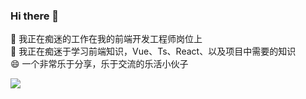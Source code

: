 ### Hi there 👋

<!--
**zkjDream/zkjDream** is a ✨ _special_ ✨ repository because its `README.md` (this file) appears on your GitHub profile.

Here are some ideas to get you started:

- 🔭 I’m currently working on ...

- 🌱 I’m currently learning ...

- 👯 I’m looking to collaborate on ...
- 🤔 I’m looking for help with ...
- 💬 Ask me about ...
- 📫 How to reach me: ...
- 😄 Pronouns: ...
- ⚡ Fun fact: ...
-->
🔭 <span>我正在痴迷的工作在我的前端开发工程师岗位上</span></br>
🌱 <span>我正在痴迷于学习前端知识，Vue、Ts、React、以及项目中需要的知识</span></br>
😄 <span>一个非常乐于分享，乐于交流的乐活小伙子</span></br>


![](https://github-readme-stats.vercel.app/api?username=zkjDream)
